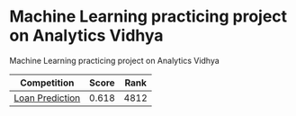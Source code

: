 # Machine Learning practicing project on Analytics Vidhya

Machine Learning practicing project on Analytics Vidhya

|                                              Competition                                              | Score | Rank |
| :---------------------------------------------------------------------------------------------------: | :---: | :--: |
| [Loan Prediction](https://datahack.analyticsvidhya.com/contest/practice-problem-loan-prediction-iii/) | 0.618 | 4812 |
